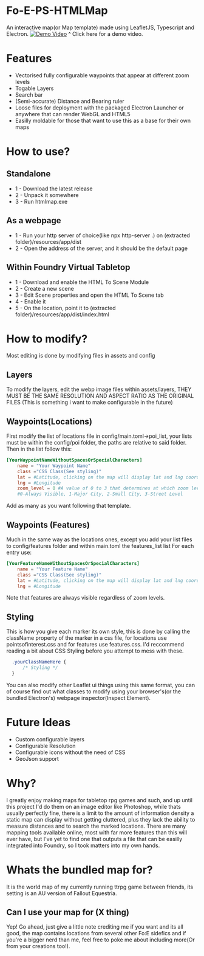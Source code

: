 # Fo-E-PS-HTMLMap
An interactive map(or Map template) made using LeafletJS, Typescript and Electron.
[![Demo Video](https://cdn.discordapp.com/attachments/455198803478183938/1030905650689093734/unknown.png)](https://cdn.discordapp.com/attachments/455198803478183938/1030905064736444508/map.mp4)
^ Click here for a demo video.

# Features
- Vectorised fully configurable waypoints that appear at different zoom levels
- Togable Layers
- Search bar
- (Semi-accurate) Distance and Bearing ruler
- Loose files for deployment with the packaged Electron Launcher or anywhere that can render WebGL and HTML5
- Easilly moldable for those that want to use this as a base for their own maps

# How to use?
## Standalone
- 1 - Download the latest release
- 2 - Unpack it somewhere
- 3 - Run htmlmap.exe
## As a webpage
- 1 - Run your http server of choice(like npx http-server .\) on (extracted folder)/resources/app/dist
- 2 - Open the address of the server, and it should be the default page
## Within Foundry Virtual Tabletop
- 1 - Download and enable the HTML To Scene Module
- 2 - Create a new scene
- 3 - Edit Scene properties and open the HTML To Scene tab
- 4 - Enable it
- 5 - On the location, point it to (extracted folder)/resources/app/dist/index.html

# How to modify?
Most editing is done by modifying files in assets and config
## Layers
To modify the layers, edit the webp image files within assets/layers, THEY MUST BE THE SAME RESOLUTION AND ASPECT RATIO AS THE ORIGINAL FILES
(This is something i want to make configurable in the future)
## Waypoints(Locations)
First modify the list of locations file in config/main.toml->poi_list, your lists must be within the config/poi folder, the paths are relative to
said folder. Then in the list follow this:
```toml
[YourWaypointNameWithoutSpacesOrSpecialCharacters]
    name = "Your Waypoint Name"
    class ="CSS Class(See styling)"
    lat = #Latitude, clicking on the map will display lat and lng coordinates that you can use here
    lng = #Longitude
    zoom_level = 0 #A value of 0 to 3 that determines at which zoom level this waypoint will be visible where:
    #0-Always Visible, 1-Major City, 2-Small City, 3-Street Level
```
Add as many as you want following that template.
## Waypoints (Features)
Much in the same way as the locations ones, except you add your list files to config/features folder and within main.toml the features_list list
For each entry use:
```toml
[YourFeatureNameWithoutSpacesOrSpecialCharacters]
    name = "Your Feature Name"
    class ="CSS Class(See styling)"
    lat = #Latitude, clicking on the map will display lat and lng coordinates that you can use here
    lng = #Longitude
```
Note that features are always visible regardless of zoom levels.
## Styling
This is how you give each marker its own style, this is done by calling the className property of the marker in a css file, for locations
use pointsofinterest.css and for features use features.css.
I'd reccommend reading a bit about CSS Styling before you attempt to mess with these.
```css
  .yourClassNameHere {
      /* Styling */
  }
```
You can also modify other Leaflet ui things using this same format, you can of course find out what classes to modify using your browser's(or
the bundled Electron's) webpage inspector(Inspect Element).

# Future Ideas
- Custom configurable layers
- Configurable Resolution
- Configurable icons without the need of CSS
- GeoJson support

# Why?
I greatly enjoy making maps for tabletop rpg games and such, and up until this project I'd do them on an image editor like Photoshop,
while thats usually perfectly fine, there is a limit to the amount of information density a static map can display without getting cluttered,
plus they lack the ability to measure distances and to search the marked locations. There are many mapping tools available online, most with
far more features than this will ever have, but I've yet to find one that outputs a file that can be easilly integrated into Foundry, so I took
matters into my own hands.

# Whats the bundled map for?
It is the world map of my currently running ttrpg game between friends, its setting is an AU version of Fallout Equestria.
## Can I use your map for (X thing)
Yep! Go ahead, just give a little note crediting me if you want and its all good, the map contains locations from several other Fo:E sidefics and if you're
a bigger nerd than me, feel free to poke me about including more(Or from your creations too!).
